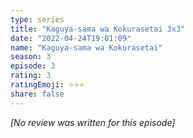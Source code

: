 ```yaml
---
type: series
title: "Kaguya-sama wa Kokurasetai 3x3"
date: "2022-04-24T19:01:09"
name: "Kaguya-sama wa Kokurasetai"
season: 3
episode: 3
rating: 3
ratingEmoji: ⭐️⭐️⭐️
share: false
---
```


*[No review was written for this episode]*
